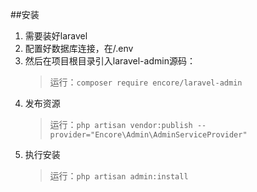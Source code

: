 ##安装
 1. 需要装好laravel
 2. 配置好数据库连接，在/.env
 3. 然后在项目根目录引入laravel-admin源码：
    > 运行：`composer require encore/laravel-admin` 
 4. 发布资源
    > 运行：`php artisan vendor:publish --provider="Encore\Admin\AdminServiceProvider"
`
 5. 执行安装
    >运行：`php artisan admin:install`
 